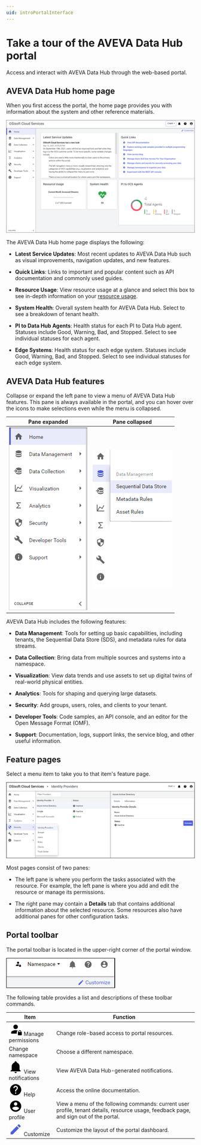 ```yaml
---
uid: introPortalInterface
---
```


# Take a tour of the AVEVA Data Hub portal

Access and interact with AVEVA Data Hub through the web-based portal. 

## AVEVA Data Hub home page

When you first access the portal, the home page provides you with information about the system and other reference materials.

![Portal window](../images/portal-interface.png "Portal interface")

The AVEVA Data Hub home page displays the following:

- **Latest Service Updates**: Most recent updates to AVEVA Data Hub such as visual improvements, navigation updates, and new features.

- **Quick Links**: Links to important and popular content such as API documentation and commonly used guides.

- **Resource Usage**: View resource usage at a glance and select this box to see in-depth information on your [resource usage](xref:ResourceUsage).

- **System Health**: Overall system health for AVEVA Data Hub. Select to see a breakdown of tenant health.

- **PI to Data Hub Agents**: Health status for each PI to Data Hub agent. Statuses include Good, Warning, Bad, and Stopped. Select to see individual statuses for each agent.

- **Edge Systems**: Health status for each edge system. Statuses include Good, Warning, Bad, and Stopped. Select to see individual statuses for each edge system.

## AVEVA Data Hub features

Collapse or expand the left pane to view a menu of AVEVA Data Hub features. This pane is always available in the portal, and you can hover over the icons to make selections even while the menu is collapsed.

| Pane expanded | Pane collapsed |
|:--:|:--:|
| ![pane expanded](../images/left-pane-expanded.png) | ![pane collapsed](../images/left-pane-collapsed.png) |

AVEVA Data Hub includes the following features:

- **Data Management**: Tools for setting up basic capabilities, including tenants, the Sequential Data Store (SDS), and metadata rules for data streams.

- **Data Collection**: Bring data from multiple sources and systems into a namespace.

- **Visualization**: View data trends and use assets to set up digital twins of real-world physical entities.

- **Analytics**: Tools for shaping and querying large datasets.

- **Security**: Add groups, users, roles, and clients to your tenant.

- **Developer Tools**: Code samples, an API console, and an editor for the Open Message Format (OMF).

- **Support**: Documentation, logs, support links, the service blog, and other useful information.

## Feature pages

Select a menu item to take you to that item's feature page.

![Feature details](../images/feature-details.png "Feature details")

Most pages consist of two panes:

- The left pane is where you perform the tasks associated with the resource. For example, the left pane is where you add and edit the resource or manage its permissions.

- The right pane may contain a **Details** tab that contains additional information about the selected resource. Some resources also have additional panes for other configuration tasks.

## Portal toolbar

The portal toolbar is located in the upper-right corner of the portal window.

![Portal toolbar](../images/top-right-portal-window.png)

The following table provides a list and descriptions of these toolbar commands.

| Item          | Function |
|---------------|----------|
| ![Manage permissions icon](../../_icons/default/account-lock.svg) Manage permissions | Change role-based access to portal resources. |
| Change namespace | Choose a different namespace. |
| ![View notifications icon](../../_icons/default/bell.svg) View notifications | View AVEVA Data Hub-generated notifications. |
| ![Documentation icon](../../_icons/default/help-circle.svg) Help | Access the online documentation. |
| ![User Profile icon](../../_icons/default/account-circle.svg) User profile | View a menu of the following commands: current user profile, tenant details, resource usage, feedback page, and sign out of the portal. |
| ![Customize icon](../../_icons/branded/pencil.svg) Customize | Customize the layout of the portal dashboard. |
